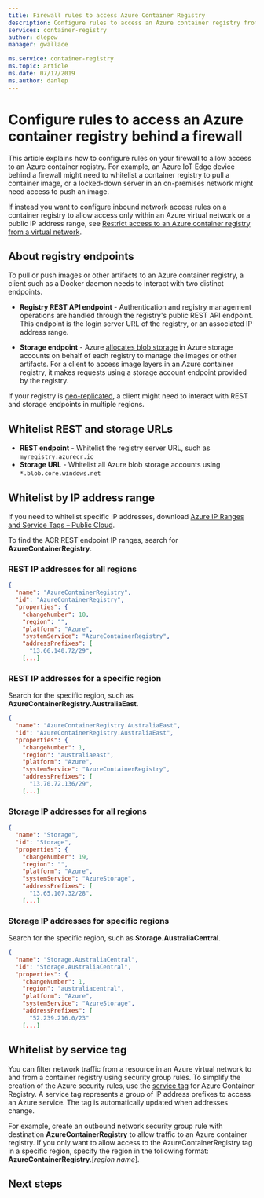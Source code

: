 ```yaml
---
title: Firewall rules to access Azure Container Registry
description: Configure rules to access an Azure container registry from behind a firewall.
services: container-registry
author: dlepow
manager: gwallace

ms.service: container-registry
ms.topic: article
ms.date: 07/17/2019
ms.author: danlep
---
```


# Configure rules to access an Azure container registry behind a firewall

This article explains how to configure rules on your firewall to allow access to an Azure container registry. For example, an Azure IoT Edge device behind a firewall might need to whitelist a container registry to pull a container image, or a locked-down server in an on-premises network might need access to push an image.

If instead you want to configure inbound network access rules on a container registry to allow access only within an Azure virtual network or a public IP address range, see [Restrict access to an Azure container registry from a virtual network](container-registry-vnet.md).


## About registry endpoints

To pull or push images or other artifacts to an Azure container registry, a client such as a Docker daemon needs to interact with two distinct endpoints.

* **Registry REST API endpoint** - Authentication and registry management operations are handled through the registry's public REST API endpoint. This endpoint is the login server URL of the registry, or an associated IP address range. 

* **Storage endpoint** - Azure [allocates blob storage](container-registry-storage.md) in Azure storage accounts on behalf of each registry to manage the images or other artifacts. For a client to access image layers in an Azure container registry, it makes requests using a storage account endpoint provided by the registry.

If your registry is [geo-replicated](container-registry-geo-replication.md), a client might need to interact with REST and storage endpoints in multiple regions.

## Whitelist REST and storage URLs

* **REST endpoint** - Whitelist the registry server URL, such as  `myregistry.azurecr.io`
* **Storage URL** - Whitelist all Azure blob storage accounts using `*.blob.core.windows.net`


## Whitelist by IP address range

If you need to whitelist specific IP addresses, download [Azure IP Ranges and Service Tags – Public Cloud](https://www.microsoft.com/download/details.aspx?id=56519).

To find the ACR REST endpoint IP ranges, search for **AzureContainerRegistry**.

### REST IP addresses for all regions

```json
{
  "name": "AzureContainerRegistry",
  "id": "AzureContainerRegistry",
  "properties": {
    "changeNumber": 10,
    "region": "",
    "platform": "Azure",
    "systemService": "AzureContainerRegistry",
    "addressPrefixes": [
      "13.66.140.72/29",
    [...]
```

### REST IP addresses for a specific region

Search for the specific region, such as **AzureContainerRegistry.AustraliaEast**.

```json
{
  "name": "AzureContainerRegistry.AustraliaEast",
  "id": "AzureContainerRegistry.AustraliaEast",
  "properties": {
    "changeNumber": 1,
    "region": "australiaeast",
    "platform": "Azure",
    "systemService": "AzureContainerRegistry",
    "addressPrefixes": [
      "13.70.72.136/29",
    [...]
```

### Storage IP addresses for all regions

```json
{
  "name": "Storage",
  "id": "Storage",
  "properties": {
    "changeNumber": 19,
    "region": "",
    "platform": "Azure",
    "systemService": "AzureStorage",
    "addressPrefixes": [
      "13.65.107.32/28",
    [...]
```

### Storage IP addresses for specific regions

Search for the specific region, such as **Storage.AustraliaCentral**.

```json
{
  "name": "Storage.AustraliaCentral",
  "id": "Storage.AustraliaCentral",
  "properties": {
    "changeNumber": 1,
    "region": "australiacentral",
    "platform": "Azure",
    "systemService": "AzureStorage",
    "addressPrefixes": [
      "52.239.216.0/23"
    [...]
```

## Whitelist by service tag

You can filter network traffic from a resource in an Azure virtual network to and from a container registry using security group rules. To simplify the creation of the Azure security rules, use the [service tag](../virtual-network/security-overview.md#service-tags) for Azure Container Registry. A service tag represents a group of IP address prefixes to access an Azure service. The tag is automatically updated when addresses change. 

For example, create an outbound network security group rule with destination **AzureContainerRegistry** to allow traffic to an Azure container registry. If you only want to allow access to the AzureContainerRegistry tag in a specific region, specify the region in the following format: **AzureContainerRegistry**.[*region name*].





## Next steps



<!-- IMAGES -->

[acr-subnet-service-endpoint]: ./media/container-registry-vnet/acr-subnet-service-endpoint.png
[acr-vnet-portal]: ./media/container-registry-vnet/acr-vnet-portal.png
[acr-vnet-firewall-portal]: ./media/container-registry-vnet/acr-vnet-firewall-portal.png

<!-- LINKS - External -->

<!-- LINKS - Internal -->

